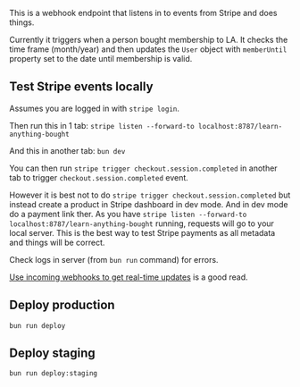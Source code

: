 This is a webhook endpoint that listens in to events from Stripe and does things.

Currently it triggers when a person bought membership to LA. It checks the time frame (month/year) and then updates the `User` object with `memberUntil` property set to the date until membership is valid.

## Test Stripe events locally

Assumes you are logged in with `stripe login`.

Then run this in 1 tab: `stripe listen --forward-to localhost:8787/learn-anything-bought`

And this in another tab: `bun dev`

You can then run `stripe trigger checkout.session.completed` in another tab to trigger `checkout.session.completed` event.

However it is best not to do `stripe trigger checkout.session.completed` but instead create a product in Stripe dashboard in dev mode. And in dev mode do a payment link ther. As you have `stripe listen --forward-to localhost:8787/learn-anything-bought` running, requests will go to your local server. This is the best way to test Stripe payments as all metadata and things will be correct.

Check logs in server (from `bun run` command) for errors.

[Use incoming webhooks to get real-time updates](https://stripe.com/docs/webhooks) is a good read.

## Deploy production

```
bun run deploy
```

## Deploy staging

```
bun run deploy:staging
```
